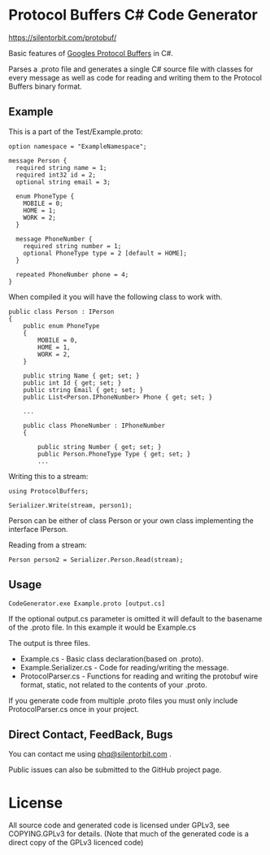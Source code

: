 # Protocol Buffers C# Code Generator

https://silentorbit.com/protobuf/

Basic features of [Googles Protocol Buffers](http://code.google.com/apis/protocolbuffers/docs/overview.html) in C#.

Parses a .proto file and generates a single C# source file
with classes for every message as well as code for
reading and writing them to the Protocol Buffers binary format.

## Example

This is a part of the Test/Example.proto:

	option namespace = "ExampleNamespace";

	message Person {
	  required string name = 1;
	  required int32 id = 2;
	  optional string email = 3;

	  enum PhoneType {
	    MOBILE = 0;
	    HOME = 1;
	    WORK = 2;
	  }

	  message PhoneNumber {
	    required string number = 1;
	    optional PhoneType type = 2 [default = HOME];
	  }

	  repeated PhoneNumber phone = 4;
	}

When compiled it you will have the following class to work with.

	public class Person : IPerson
	{
		public enum PhoneType
		{
			MOBILE = 0,
			HOME = 1,
			WORK = 2,
		}
	
		public string Name { get; set; }
		public int Id { get; set; }
		public string Email { get; set; }
		public List<Person.IPhoneNumber> Phone { get; set; }
		
		...
		
		public class PhoneNumber : IPhoneNumber
		{
		
			public string Number { get; set; }
			public Person.PhoneType Type { get; set; }
			...

Writing this to a stream:

	using ProtocolBuffers;

	Serializer.Write(stream, person1);

Person can be either of class Person
 or your own class implementing the interface IPerson.

Reading from a stream:

	Person person2 = Serializer.Person.Read(stream);

## Usage

    CodeGenerator.exe Example.proto [output.cs]

If the optional output.cs parameter is omitted it will default to the basename of the .proto file.
In this example it would be Example.cs

The output is three files.

 * Example.cs - Basic class declaration(based on .proto).
 * Example.Serializer.cs - Code for reading/writing the message.
 * ProtocolParser.cs - Functions for reading and writing the protobuf wire format, static, not related to the contents of your .proto.

If you generate code from multiple .proto files you must only include ProtocolParser.cs once in your project.

## Direct Contact, FeedBack, Bugs

You can contact me using phq@silentorbit.com .

Public issues can also be submitted to the GitHub project page.

# License

All source code and generated code is licensed under GPLv3, see COPYING.GPLv3 for details.
(Note that much of the generated code is a direct copy of the GPLv3 licenced code)

